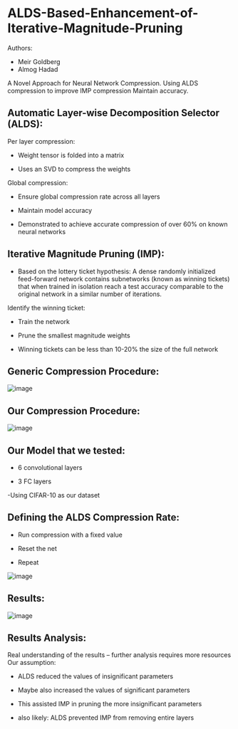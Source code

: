 # ALDS-Based-Enhancement-of-Iterative-Magnitude-Pruning

Authors:
  - Meir Goldberg
  - Almog Hadad
  
A Novel Approach for Neural Network Compression.
Using ALDS compression to improve IMP compression Maintain accuracy.

## Automatic Layer-wise Decomposition Selector (ALDS):
    
  Per layer compression:
  
   - Weight tensor is folded into a matrix
      
   - Uses an SVD to compress the weights
      
  Global compression:
  
   - Ensure global compression rate across all layers
      
   - Maintain model accuracy
      
   - Demonstrated to achieve accurate compression of over 60% on known neural networks

## Iterative Magnitude Pruning (IMP):

  - Based on the lottery ticket hypothesis:
A dense randomly initialized feed-forward network contains subnetworks (known as winning tickets) that when trained in isolation reach a test accuracy comparable to the original network in a similar number of iterations.

Identify the winning ticket:
  
  - Train the network
  
  - Prune the smallest magnitude weights
  
  - Winning tickets can be less than 10-20% the size of the full network

## Generic Compression Procedure:
  ![image](https://user-images.githubusercontent.com/77130590/236485759-8efd245d-bd53-49a8-9fa7-dad52b859255.png)

## Our Compression Procedure:
![image](https://user-images.githubusercontent.com/77130590/236485977-b27bd873-1ebe-4100-9ccd-3f412783e4ee.png)

## Our Model that we tested:

  - 6 convolutional layers
  
  - 3 FC layers

  -Using CIFAR-10 as our dataset

## Defining the ALDS Compression Rate:

  - Run compression with a fixed value

  - Reset the net

  - Repeat
  
  ![image](https://user-images.githubusercontent.com/77130590/236486700-a9a0e4e5-aaaf-4c87-8c0e-1aaa6c06b878.png)
  
## Results:
![image](https://user-images.githubusercontent.com/77130590/236487023-8032249c-a505-40b2-9d0a-17cf8ecd0581.png)

## Results Analysis:

Real understanding of the results – further analysis requires more resources
Our assumption:
	
  - ALDS reduced the values of insignificant parameters
	
  - Maybe also increased the values of significant parameters
  
  - This assisted IMP in pruning the more insignificant parameters
	
  - also likely: ALDS prevented IMP from removing entire layers



